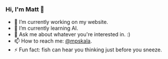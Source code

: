### Hi, I'm Matt 👋

<!--
**mpskala/mpskala** is a ✨ _special_ ✨ repository because its `README.md` (this file) appears on your GitHub profile.
-->

- 🔭 I’m currently working on my website.
- 🌱 I’m currently learning AI.
- 💬 Ask me about whatever you're interested in. :)
- 📫 How to reach me: [@mpskala](https://twitter.com/mpskala).
- ⚡ Fun fact: fish can hear you thinking just before you sneeze.

<!--
- 👯 I’m looking to collaborate on ...
- 🤔 I’m looking for help with ...
-->
<!--
<img src="https://github-readme-stats.vercel.app/api?username=mpskala&&show_icons=true&title_color=ffffff&icon_color=6cc644&text_color=daf7dc&bg_color=151515">
-->
